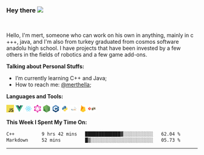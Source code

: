 ### Hey there <img src="https://media.giphy.com/media/hvRJCLFzcasrR4ia7z/giphy.gif" width="25px">


<br />

Hello, I'm mert, someone who can work on his own in anything, mainly in c +++, java, and I'm also from turkey graduated from cosmos software anadolu high school. 
I have projects that have been invested by a few others in the fields of robotics and a few game add-ons. 
  
**Talking about Personal Stuffs:**

- I’m currently learning C++ and Java; 
- How to reach me: [@merthella](m3rthn.k@gmail.com);

**Languages and Tools:**  

<code><img height="20" src="https://raw.githubusercontent.com/github/explore/80688e429a7d4ef2fca1e82350fe8e3517d3494d/topics/javascript/javascript.png"></code>
<code><img height="20" src="https://raw.githubusercontent.com/github/explore/80688e429a7d4ef2fca1e82350fe8e3517d3494d/topics/vue/vue.png"></code>
<code><img height="20" src="https://raw.githubusercontent.com/github/explore/80688e429a7d4ef2fca1e82350fe8e3517d3494d/topics/react/react.png"></code>
<code><img height="20" src="https://raw.githubusercontent.com/github/explore/5c058a388828bb5fde0bcafd4bc867b5bb3f26f3/topics/graphql/graphql.png"></code>
<code><img height="20" src="https://raw.githubusercontent.com/github/explore/80688e429a7d4ef2fca1e82350fe8e3517d3494d/topics/nodejs/nodejs.png"></code>
<code><img height="20" src="https://raw.githubusercontent.com/github/explore/80688e429a7d4ef2fca1e82350fe8e3517d3494d/topics/cpp/cpp.png"></code>
<code><img height="20" src="https://raw.githubusercontent.com/github/explore/80688e429a7d4ef2fca1e82350fe8e3517d3494d/topics/python/python.png"></code>
<code><img height="20" src="https://raw.githubusercontent.com/github/explore/80688e429a7d4ef2fca1e82350fe8e3517d3494d/topics/mysql/mysql.png"></code>
<code><img height="20" src="https://raw.githubusercontent.com/github/explore/80688e429a7d4ef2fca1e82350fe8e3517d3494d/topics/firebase/firebase.png"></code>
<code><img height="20" src="https://raw.githubusercontent.com/github/explore/80688e429a7d4ef2fca1e82350fe8e3517d3494d/topics/git/git.png"></code>

**This Week I Spent My Time On:**
<!--START_SECTION:waka-->
```text
C++          9 hrs 42 mins   █████████████▓░░░░░░░░░░░   62.04 % 
Markdown     52 mins         █▒░░░░░░░░░░░░░░░░░░░░░░░   05.73 % 
```
<!--END_SECTION:waka-->

-----


